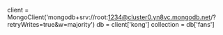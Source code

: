 client = MongoClient('mongodb+srv://root:1234@cluster0.yn8vc.mongodb.net/?retryWrites=true&w=majority')
db = client['kong']
collection = db['fans']
